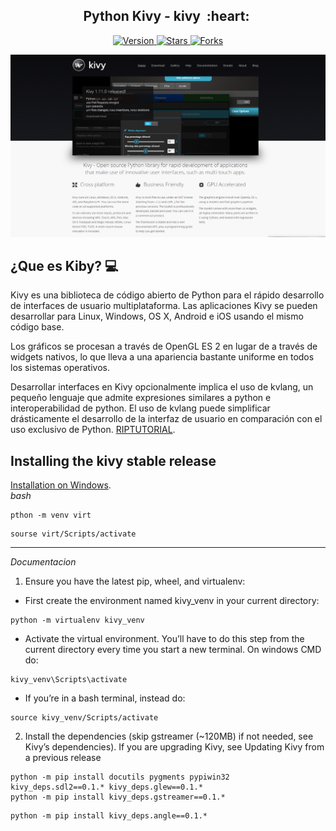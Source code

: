 
<h2 align="center">Python Kivy - kivy &nbsp;:heart:&nbsp;</h2>

<p align="center">
  
  <a href="https://github.com/BrianMarquez3/Python-Kivy/tags">
    <img src="https://img.shields.io/github/tag/BrianMarquez3/Python-Kivy.svg?label=version&style=flat" alt="Version">
  </a>
  <a href="https://github.com/BrianMarquez3/Python-Kivy/stargazers">
    <img src="https://img.shields.io/github/stars/BrianMarquez3/Python-Kivy.svg?style=flat" alt="Stars">
  </a>
  <a href="https://github.com/BrianMarquez3/Python-Kivy/network">
    <img src="https://img.shields.io/github/forks/BrianMarquez3/Python-Kivy.svg?style=flat" alt="Forks">
  </a>
</p>
  
![kivy](./images/Kivy.png)

## ¿Que es Kiby? 💻

Kivy es una biblioteca de código abierto de Python para el rápido desarrollo de interfaces de usuario multiplataforma. Las aplicaciones Kivy se pueden desarrollar para Linux, Windows, OS X, Android e iOS usando el mismo código base.

Los gráficos se procesan a través de OpenGL ES 2 en lugar de a través de widgets nativos, lo que lleva a una apariencia bastante uniforme en todos los sistemas operativos.

Desarrollar interfaces en Kivy opcionalmente implica el uso de kvlang, un pequeño lenguaje que admite expresiones similares a python e interoperabilidad de python. El uso de kvlang puede simplificar drásticamente el desarrollo de la interfaz de usuario en comparación con el uso exclusivo de Python. [RIPTUTORIAL](https://riptutorial.com/es/kivy).<br>

## Installing the kivy stable release

[Installation on Windows](https://kivy.org/doc/stable/installation/installation-windows.htmly).<br>
_bash_

```
pthon -m venv virt
```

```
sourse virt/Scripts/activate
```

<hr />

_Documentacion_

1. Ensure you have the latest pip, wheel, and virtualenv:

- First create the environment named kivy_venv in your current directory:

```
python -m virtualenv kivy_venv
```
-  Activate the virtual environment. You’ll have to do this step from the current directory every time you start a new terminal. On windows CMD do:

```
kivy_venv\Scripts\activate
```

-  If you’re in a bash terminal, instead do:

```
source kivy_venv/Scripts/activate
```

2. Install the dependencies (skip gstreamer (~120MB) if not needed, see Kivy’s dependencies). If you are upgrading Kivy, see Updating Kivy from a previous release

```
python -m pip install docutils pygments pypiwin32 kivy_deps.sdl2==0.1.* kivy_deps.glew==0.1.*
python -m pip install kivy_deps.gstreamer==0.1.*
```

```
python -m pip install kivy_deps.angle==0.1.*
```